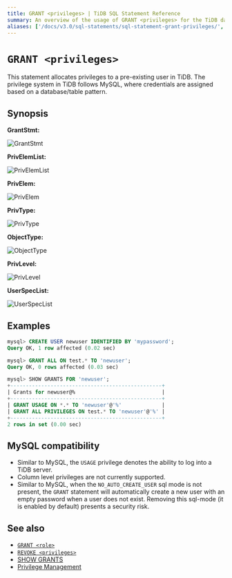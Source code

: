 ```yaml
---
title: GRANT <privileges> | TiDB SQL Statement Reference
summary: An overview of the usage of GRANT <privileges> for the TiDB database.
aliases: ['/docs/v3.0/sql-statements/sql-statement-grant-privileges/','/docs/v3.0/reference/sql/statements/grant-privileges/']
---
```


# `GRANT <privileges>`

This statement allocates privileges to a pre-existing user in TiDB. The privilege system in TiDB follows MySQL, where credentials are assigned based on a database/table pattern.

## Synopsis

**GrantStmt:**

![GrantStmt](https://download.pingcap.com/images/docs/sqlgram/GrantStmt.png)

**PrivElemList:**

![PrivElemList](https://download.pingcap.com/images/docs/sqlgram/PrivElemList.png)

**PrivElem:**

![PrivElem](https://download.pingcap.com/images/docs/sqlgram/PrivElem.png)

**PrivType:**

![PrivType](https://download.pingcap.com/images/docs/sqlgram/PrivType.png)

**ObjectType:**

![ObjectType](https://download.pingcap.com/images/docs/sqlgram/ObjectType.png)

**PrivLevel:**

![PrivLevel](https://download.pingcap.com/images/docs/sqlgram/PrivLevel.png)

**UserSpecList:**

![UserSpecList](https://download.pingcap.com/images/docs/sqlgram/UserSpecList.png)

## Examples

```sql
mysql> CREATE USER newuser IDENTIFIED BY 'mypassword';
Query OK, 1 row affected (0.02 sec)

mysql> GRANT ALL ON test.* TO 'newuser';
Query OK, 0 rows affected (0.03 sec)

mysql> SHOW GRANTS FOR 'newuser';
+-------------------------------------------------+
| Grants for newuser@%                            |
+-------------------------------------------------+
| GRANT USAGE ON *.* TO 'newuser'@'%'             |
| GRANT ALL PRIVILEGES ON test.* TO 'newuser'@'%' |
+-------------------------------------------------+
2 rows in set (0.00 sec)
```

## MySQL compatibility

* Similar to MySQL, the `USAGE` privilege denotes the ability to log into a TiDB server.
* Column level privileges are not currently supported.
* Similar to MySQL, when the `NO_AUTO_CREATE_USER` sql mode is not present, the `GRANT` statement will automatically create a new user with an empty password when a user does not exist. Removing this sql-mode (it is enabled by default) presents a security risk.

## See also

* [`GRANT <role>`](/sql-statements/sql-statement-grant-role.md)
* [`REVOKE <privileges>`](/sql-statements/sql-statement-revoke-privileges.md)
* [SHOW GRANTS](/sql-statements/sql-statement-show-grants.md)
* [Privilege Management](/privilege-management.md)
